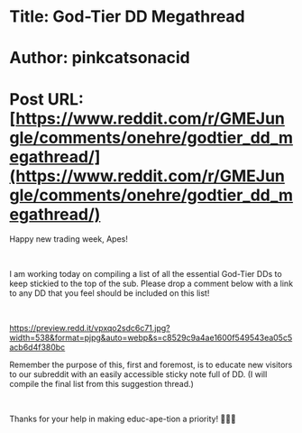 # Title: God-Tier DD Megathread
# Author: pinkcatsonacid
# Post URL: [https://www.reddit.com/r/GMEJungle/comments/onehre/godtier_dd_megathread/](https://www.reddit.com/r/GMEJungle/comments/onehre/godtier_dd_megathread/)


Happy new trading week, Apes! 

&#x200B;

I am working today on compiling a list of all the essential God-Tier DDs to keep stickied to the top of the sub. Please drop a comment below with a link to any DD that you feel should be included on this list! 

&#x200B;

https://preview.redd.it/vpxqo2sdc6c71.jpg?width=538&format=pjpg&auto=webp&s=c8529c9a4ae1600f549543ea05c5acb6d4f380bc

Remember the purpose of this, first and foremost, is to educate new visitors to our subreddit with an easily accessible sticky note full of DD. (I will compile the final list from this suggestion thread.)

&#x200B;

Thanks for your help in making educ-ape-tion a priority! 🦍🤝💪